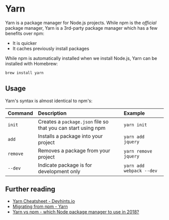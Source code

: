 # Yarn

Yarn is a package manager for Node.js projects. While npm is the _official_ package manager, Yarn is a 3rd-party package manager which has a few benefits over npm:

* It is quicker
* It caches previously install packages

While npm is automatically installed when we install Node.js, Yarn can be installed with Homebrew:

```sh
brew install yarn
```

## Usage

Yarn's syntax is almost identical to npm's:

| Command | Description | Example |
|:--------|:------------|:--------|
| `init` | Creates a `package.json` file so that you can start using npm | `yarn init` |
| `add` | Installs a package into your project | `yarn add jquery` |
| `remove` | Removes a package from your project | `yarn remove jquery` |
| `--dev` | Indicate package is for development only | `yarn add webpack --dev` |

## Further reading

* [Yarn Cheatsheet - Devhints.io](https://devhints.io/yarn)
* [Migrating from npm - Yarn](https://yarnpkg.com/lang/en/docs/migrating-from-npm/)
* [Yarn vs npm - which Node package manager to use in 2018?](https://blog.risingstack.com/yarn-vs-npm-node-js-package-managers/)
